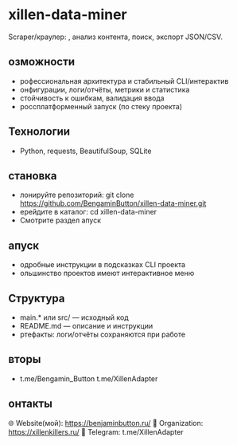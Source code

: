 ﻿# xillen-data-miner

Scraper/краулер: , анализ контента, поиск, экспорт JSON/CSV.

## озможности
- рофессиональная архитектура и стабильный CLI/интерактив
- онфигурации, логи/отчёты, метрики и статистика
- стойчивость к ошибкам, валидация ввода
- россплатформенный запуск (по стеку проекта)

## Технологии
- Python, requests, BeautifulSoup, SQLite

## становка
- лонируйте репозиторий: git clone https://github.com/BengaminButton/xillen-data-miner.git
- ерейдите в каталог: cd xillen-data-miner
- Смотрите раздел апуск

## апуск
- одробные инструкции в подсказках CLI проекта
- ольшинство проектов имеют интерактивное меню

## Структура
- main.* или src/ — исходный код
- README.md — описание и инструкции
- ртефакты: логи/отчёты сохраняются при работе

## вторы
- t.me/Bengamin_Button t.me/XillenAdapter

## онтакты
🌐 Website(мой): https://benjaminbutton.ru/
🔗 Organization: https://xillenkillers.ru/
📱 Telegram: t.me/XillenAdapter

